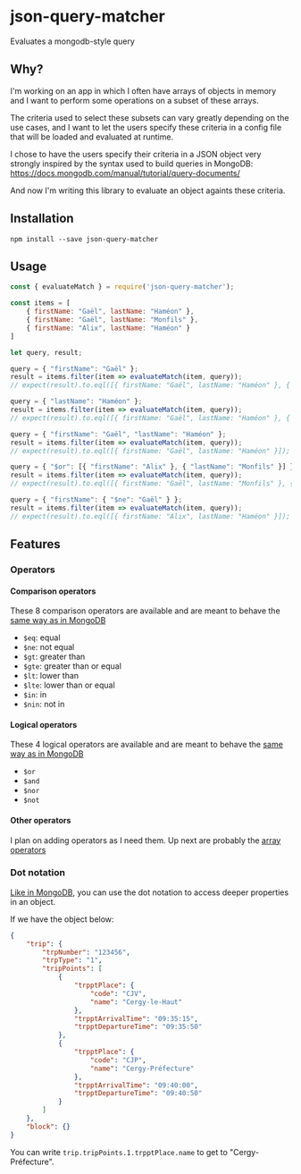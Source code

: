 # json-query-matcher
Evaluates a mongodb-style query

## Why?

I'm working on an app in which I often have arrays of objects in memory and I want to perform some operations on a subset of these arrays.

The criteria used to select these subsets can vary greatly depending on the use cases, and I want to let the users specify these criteria in a config file that will be loaded and evaluated at runtime.

I chose to have the users specify their criteria in a JSON object very strongly inspired by the syntax used to build queries in MongoDB: https://docs.mongodb.com/manual/tutorial/query-documents/

And now I'm writing this library to evaluate an object againts these criteria.

## Installation
    npm install --save json-query-matcher

## Usage

```javascript
const { evaluateMatch } = require('json-query-matcher');

const items = [
    { firstName: "Gaël", lastName: "Haméon" },
    { firstName: "Gaël", lastName: "Monfils" },
    { firstName: "Alix", lastName: "Haméon" }
]

let query, result;

query = { "firstName": "Gaël" };
result = items.filter(item => evaluateMatch(item, query));
// expect(result).to.eql([{ firstName: "Gaël", lastName: "Haméon" }, { firstName: "Gaël", lastName: "Monfils" }]);

query = { "lastName": "Haméon" };
result = items.filter(item => evaluateMatch(item, query));
// expect(result).to.eql([{ firstName: "Gaël", lastName: "Haméon" }, { firstName: "Alix", lastName: "Haméon" }]);

query = { "firstName": "Gaël", "lastName": "Haméon" };
result = items.filter(item => evaluateMatch(item, query));
// expect(result).to.eql([{ firstName: "Gaël", lastName: "Haméon" }]);

query = { "$or": [{ "firstName": "Alix" }, { "lastName": "Monfils" }] };
result = items.filter(item => evaluateMatch(item, query));
// expect(result).to.eql([{ firstName: "Gaël", lastName: "Monfils" }, { firstName: "Alix", lastName: "Haméon" }]);

query = { "firstName": { "$ne": "Gaël" } };
result = items.filter(item => evaluateMatch(item, query));
// expect(result).to.eql([{ firstName: "Alix", lastName: "Haméon" }]);
```

## Features
### Operators

#### Comparison operators
These 8 comparison operators are available and are meant to behave the [same way as in MongoDB](https://docs.mongodb.com/manual/reference/operator/query-comparison/)
  - `$eq`: equal
  - `$ne`: not equal
  - `$gt`: greater than
  - `$gte`: greater than or equal
  - `$lt`: lower than
  - `$lte`: lower than or equal
  - `$in`: in
  - `$nin`: not in

#### Logical operators
These 4 logical operators are available and are meant to behave the [same way as in MongoDB](https://docs.mongodb.com/manual/reference/operator/query-logical/)
- `$or`
- `$and` 
- `$nor` 
- `$not` 

#### Other operators
I plan on adding operators as I need them. Up next are probably the [array operators](https://docs.mongodb.com/manual/reference/operator/query-array/)

### Dot notation
[Like in MongoDB](https://docs.mongodb.com/manual/core/document/#dot-notation), you can use the dot notation to access deeper properties in an object.

If we have the object below:

```json
{
    "trip": {
        "trpNumber": "123456",
        "trpType": "1",
        "tripPoints": [
            {
                "trpptPlace": {
                    "code": "CJV",
                    "name": "Cergy-le-Haut"
                },
                "trpptArrivalTime": "09:35:15",
                "trpptDepartureTime": "09:35:50"
            },
            {
                "trpptPlace": {
                    "code": "CJP",
                    "name": "Cergy-Préfecture"
                },
                "trpptArrivalTime": "09:40:00",
                "trpptDepartureTime": "09:40:50"
            }
        ]
    },
    "block": {}
}

```
You can write `trip.tripPoints.1.trpptPlace.name` to get to "Cergy-Préfecture".